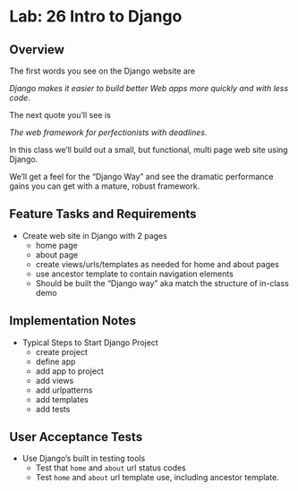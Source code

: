 # Lab: 26 Intro to Django

## Overview

The first words you see on the Django website are

_Django makes it easier to build better Web apps more quickly and with less code_.

The next quote you’ll see is

_The web framework for perfectionists with deadlines_.

In this class we’ll build out a small, but functional, multi page web site using Django.

We’ll get a feel for the “Django Way” and see the dramatic performance gains you can get with a mature, robust framework.

## Feature Tasks and Requirements

- Create web site in Django with 2 pages
  - home page
  - about page
  - create views/urls/templates as needed for home and about pages
  - use ancestor template to contain navigation elements
  - Should be built the “Django way” aka match the structure of in-class demo

## Implementation Notes

- Typical Steps to Start Django Project
  - create project
  - define app
  - add app to project
  - add views
  - add urlpatterns
  - add templates
  - add tests

## User Acceptance Tests

- Use Django’s built in testing tools
  - Test that `home` and `about` url status codes
  - Test `home` and `about` url template use, including ancestor template.
